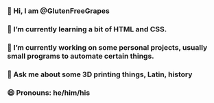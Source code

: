 ### 👋 Hi, I am @GlutenFreeGrapes
### 🌱 I’m currently learning a bit of HTML and CSS. 
### 🔭 I’m currently working on some personal projects, usually small programs to automate certain things. 
### 💬 Ask me about some 3D printing things, Latin, history
### 😄 Pronouns: he/him/his


<!--
**GlutenFreeGrapes/GlutenFreeGrapes** is a ✨ _special_ ✨ repository because its `README.md` (this file) appears on your GitHub profile.

Here are some ideas to get you started:

- 🔭 I’m currently working on ...
- 🌱 I’m currently learning ...
- 👯 I’m looking to collaborate on ...
- 🤔 I’m looking for help with ...
- 💬 Ask me about ...
- 📫 How to reach me: ...
- 😄 Pronouns: ...
- ⚡ Fun fact: ...
-->
